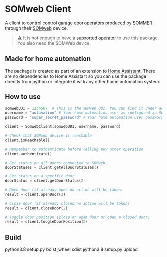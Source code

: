 # SOMweb Client

A client to control control garage door operators produced by [SOMMER](https://www.sommer.eu) through their [SOMweb](https://www.sommer.eu/somweb.html) device.

> ⚠ It is not enough to have a [supported operator](https://www.sommer.eu/en/somweb.html#kompatibilitaet) to use this package. You also need the SOMWeb device.

## Made for home automation

The package is created as part of an extension to [Home Assistant](https://www.home-assistant.io/). There are no dependencies to Home Assistant so you can use the package directly from python or integrate it with any other home automation system.

## How to use

```py
somwebUDI = 1234567  # This is the SOMweb UDI. You can find it under device information
username = "automation" # Your home automation user as configured in SOMweb
password = "super_secret_password" # Your home automation user password

client = SomwebClient(somwebUDI, username, password)

# Check that SOMweb device is reachable
client.isReachable()

# Rembember to authenticate before calling any other operation
client.authenticate()

# Get status on all doors connected to SOMweb
doorStatuses = client.getAllDoorStatuses()

# Get status on a specific door
doorStatus = client.getDoorStatus(2)

# Open door (if already open no action will be taken)
result = client.openDoor(2)

# Close door (if already closed no action will be taken)
result = client.closeDoor(2)

# Toggle door position (close an open door or open a closed door)
result = client.toogleDoorPosition(2)
```

## Build

python3.8 setup.py bdist_wheel sdist
python3.8 setup.py upload
